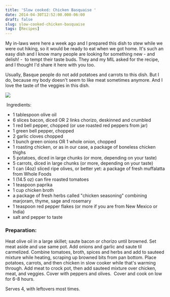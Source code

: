 ```yaml
---
title: 'Slow cooked: Chicken Basquaise '
date: 2014-04-30T12:52:00.000-06:00
draft: false
slug: slow-cooked-chicken-basquaise
tags: [Recipes]
---
```


My in-laws were here a week ago and I prepared this dish to stew while we were out hiking, so it would be ready to eat when we got home. It's such an easy dish and I know many people are looking for something new - and delish! -  to tempt their taste buds. They and my MIL asked for the recipe, and I thought I'd share it here with you too.  
  
Usually, Basque people do not add potatoes and carrots to this dish. But I do, because my body doesn't seem to like meat sometimes anymore. And I love the taste of the veggies in this dish.  
  

![](/images/blog/legacy/DSC04186+(Medium).JPG)

 Ingredients:  

- 1 tablespoon olive oil
- 6 slices bacon, diced OR 2 links chorizo, deskinned and crumbled
- 1 red bell pepper, chopped (or use roasted red peppers from jar)
- 1 green bell pepper, chopped
- 2 garlic cloves chopped
- 1 bunch green onions OR 1 whole onion, chopped
- 1 roasting chicken, or as in our case, a package of boneless chicken thighs
- 5 potatoes, diced in large chunks (or more, depending on your taste)
- 5 carrots, diced in large chunks (or more, depending on your taste)
- 1 can (4oz) sliced ripe olives, or better yet: a package of fresh muffalatta from Whole Foods
- 1 (14.5 oz) can fire roasted tomatoes
- 1 teaspoon paprika
- 1 cup chicken broth
- a package of fresh herbs called "chicken seasoning" combining marjoram, thyme, sage and rosemary
- 1 teaspoon red pepper flakes (or more if you are from New Mexico or India)
- salt and pepper to taste

### Preparation:

Heat olive oil in a large skillet; saute bacon or chorizo until browned. Set meat aside and use same pot. Add onions and garlic and saute til carmelized. Combine tomatoes, broth, spices and herbs and add to sauteed mixture while heating, scraping up browned bits from pan bottom. Place potatoes, carrots, and then chicken in slow cooker while that's warming through. Add meat to crock pot, then add sauteed mixture over chicken, meat, and veggies. Cover with peppers and olives.  Cover and cook on low for 6-8 hours.  
  
Serves 4, with leftovers most times.